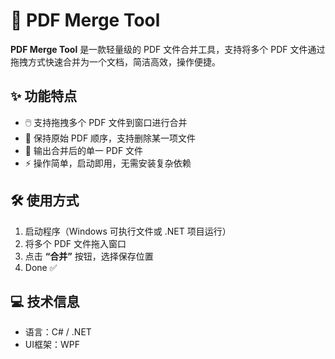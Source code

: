 # 📎 PDF Merge Tool

**PDF Merge Tool** 是一款轻量级的 PDF 文件合并工具，支持将多个 PDF 文件通过拖拽方式快速合并为一个文档，简洁高效，操作便捷。

## ✨ 功能特点

- 🖱️ 支持拖拽多个 PDF 文件到窗口进行合并
- 📄 保持原始 PDF 顺序，支持删除某一项文件
- 📁 输出合并后的单一 PDF 文件
- ⚡ 操作简单，启动即用，无需安装复杂依赖

## 🛠️ 使用方式

1. 启动程序（Windows 可执行文件或 .NET 项目运行）
2. 将多个 PDF 文件拖入窗口
3. 点击 **“合并”** 按钮，选择保存位置
4. Done ✅

## 💻 技术信息

- 语言：C# / .NET
- UI框架：WPF



